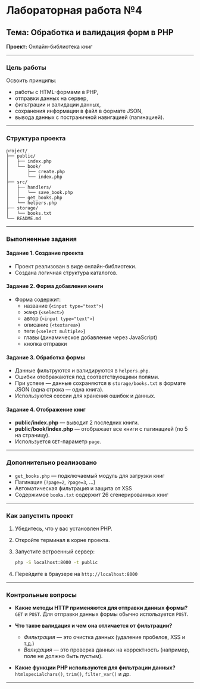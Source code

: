 #  Лабораторная работа №4  
## Тема: Обработка и валидация форм в PHP  
**Проект:** Онлайн-библиотека книг

---

###  Цель работы

Освоить принципы:
- работы с HTML-формами в PHP,
- отправки данных на сервер,
- фильтрации и валидации данных,
- сохранения информации в файл в формате JSON,
- вывода данных с постраничной навигацией (пагинацией).

---

###  Структура проекта

```
project/
├── public/
│   ├── index.php
│   └── book/
│       ├── create.php
│       └── index.php
├── src/
│   ├── handlers/
│   │   └── save_book.php
│   ├── get_books.php
│   └── helpers.php
├── storage/
│   └── books.txt
└── README.md
```

---

###  Выполненные задания

####  Задание 1. Создание проекта
- Проект реализован в виде онлайн-библиотеки.
- Создана логичная структура каталогов.

####  Задание 2. Форма добавления книги
- Форма содержит:
  - название (`<input type="text">`)
  - жанр (`<select>`)
  - автор (`<input type="text">`)
  - описание (`<textarea>`)
  - теги (`<select multiple>`)
  - главы (динамическое добавление через JavaScript)
  - кнопка отправки

####  Задание 3. Обработка формы
- Данные фильтруются и валидируются в `helpers.php`.
- Ошибки отображаются под соответствующими полями.
- При успехе — данные сохраняются в `storage/books.txt` в формате JSON (одна строка — одна книга).
- Используются сессии для хранения ошибок и данных.

####  Задание 4. Отображение книг
- **public/index.php** — выводит 2 последних книги.
- **public/book/index.php** — отображает все книги с пагинацией (по 5 на страницу).
- Используется `GET`-параметр `page`.

---

###  Дополнительно реализовано
-  `get_books.php` — подключаемый модуль для загрузки книг
-  Пагинация (`?page=2`, `?page=3`, ...)
-  Автоматическая фильтрация и защита от XSS
-  Содержимое `books.txt` содержит 26 сгенерированных книг

---

###  Как запустить проект

1. Убедитесь, что у вас установлен PHP.
2. Откройте терминал в корне проекта.
3. Запустите встроенный сервер:

   ```bash
   php -S localhost:8000 -t public
   ```

4. Перейдите в браузере на `http://localhost:8000`

---

### Контрольные вопросы

- **Какие методы HTTP применяются для отправки данных формы?**  
  `GET` и `POST`. Для отправки данных формы обычно используется `POST`.

- **Что такое валидация и чем она отличается от фильтрации?**  
  - *Фильтрация* — это очистка данных (удаление пробелов, XSS и т.д.)  
  - *Валидация* — это проверка данных на корректность (например, поле не должно быть пустым).

- **Какие функции PHP используются для фильтрации данных?**  
  `htmlspecialchars()`, `trim()`, `filter_var()` и др.

---
 
